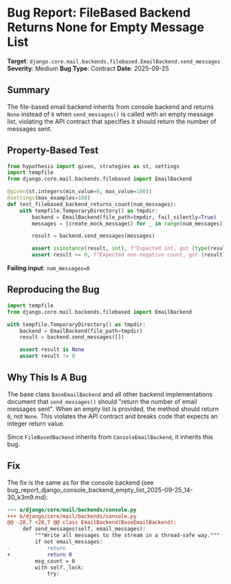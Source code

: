 # Bug Report: FileBased Backend Returns None for Empty Message List

**Target**: `django.core.mail.backends.filebased.EmailBackend.send_messages`
**Severity**: Medium
**Bug Type**: Contract
**Date**: 2025-09-25

## Summary

The file-based email backend inherits from console backend and returns `None` instead of `0` when `send_messages()` is called with an empty message list, violating the API contract that specifies it should return the number of messages sent.

## Property-Based Test

```python
from hypothesis import given, strategies as st, settings
import tempfile
from django.core.mail.backends.filebased import EmailBackend

@given(st.integers(min_value=0, max_value=100))
@settings(max_examples=100)
def test_filebased_backend_returns_count(num_messages):
    with tempfile.TemporaryDirectory() as tmpdir:
        backend = EmailBackend(file_path=tmpdir, fail_silently=True)
        messages = [create_mock_message() for _ in range(num_messages)]

        result = backend.send_messages(messages)

        assert isinstance(result, int), f"Expected int, got {type(result)}"
        assert result >= 0, f"Expected non-negative count, got {result}"
```

**Failing input**: `num_messages=0`

## Reproducing the Bug

```python
import tempfile
from django.core.mail.backends.filebased import EmailBackend

with tempfile.TemporaryDirectory() as tmpdir:
    backend = EmailBackend(file_path=tmpdir)
    result = backend.send_messages([])

    assert result is None
    assert result != 0
```

## Why This Is A Bug

The base class `BaseEmailBackend` and all other backend implementations document that `send_messages()` should "return the number of email messages sent". When an empty list is provided, the method should return `0`, not `None`. This violates the API contract and breaks code that expects an integer return value.

Since `FileBasedBackend` inherits from `ConsoleEmailBackend`, it inherits this bug.

## Fix

The fix is the same as for the console backend (see bug_report_django_console_backend_empty_list_2025-09-25_14-30_k3m9.md):

```diff
--- a/django/core/mail/backends/console.py
+++ b/django/core/mail/backends/console.py
@@ -28,7 +28,7 @@ class EmailBackend(BaseEmailBackend):
     def send_messages(self, email_messages):
         """Write all messages to the stream in a thread-safe way."""
         if not email_messages:
-            return
+            return 0
         msg_count = 0
         with self._lock:
             try:
```